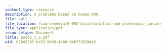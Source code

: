 ```yaml
---
content_type: resource
description: 4 problems based on human DNA.
file: null
file_location: /coursemedia/6-092-bioinformatics-and-proteomics-january-iap-2005/0794329fbc5254d844b004bf710284a8_pset2_3_o.pdf
file_type: application/pdf
resourcetype: Document
title: pset2_3_o.pdf
uid: 0794329f-bc52-54d8-44b0-04bf710284a8
---
```

